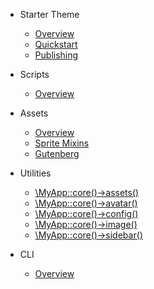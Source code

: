 * Starter Theme

  * [Overview](/starter-theme/overview)
  * [Quickstart](/starter-theme/quickstart)
  * [Publishing](/starter-theme/publishing)

* Scripts

  * [Overview](/starter-theme/scripts/overview)

* Assets

  * [Overview](/starter-theme/assets/overview)
  * [Sprite Mixins](/starter-theme/assets/sprite-mixins)
  * [Gutenberg](/starter-theme/assets/gutenberg)

* Utilities

  * [\MyApp::core()->assets()](/starter-theme/utilities/assets)
  * [\MyApp::core()->avatar()](/starter-theme/utilities/avatar)
  * [\MyApp::core()->config()](/starter-theme/utilities/config)
  * [\MyApp::core()->image()](/starter-theme/utilities/image)
  * [\MyApp::core()->sidebar()](/starter-theme/utilities/sidebar)

* CLI

  * [Overview](/starter-theme/cli/overview)
